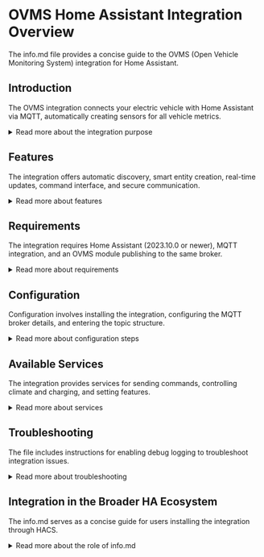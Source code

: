 # OVMS Home Assistant Integration Overview

The info.md file provides a concise guide to the OVMS (Open Vehicle Monitoring System) integration for Home Assistant.

## Introduction

The OVMS integration connects your electric vehicle with Home Assistant via MQTT, automatically creating sensors for all vehicle metrics.

<details>
<summary>Read more about the integration purpose</summary>

The Open Vehicle Monitoring System (OVMS) is a hardware module that connects to electric vehicles to monitor and control various aspects of the vehicle. This integration serves as a bridge between that system and Home Assistant.

The integration works by:
- Connecting to the same MQTT broker that your OVMS module publishes data to
- Automatically discovering and creating Home Assistant entities for all the metrics your vehicle reports
- Providing services to send commands to your vehicle
- Maintaining real-time updates as new data is published

This allows you to incorporate your electric vehicle data into your smart home automation, dashboards, and monitoring systems. You can track battery levels, charging status, location, climate control settings, and more, depending on what your specific vehicle model supports through OVMS.
</details>

## Features

The integration offers automatic discovery, smart entity creation, real-time updates, command interface, and secure communication.

<details>
<summary>Read more about features</summary>

The integration provides several key features:

- **Automatic Discovery**: The integration detects all metrics published by your OVMS module to the MQTT broker. This means you don't need to manually configure each sensor - the integration will find and set up entities for all available data points automatically.

- **Smart Entity Creation**: Based on the type of data discovered, the integration creates appropriate Home Assistant entities. For example:
  - Battery percentages become battery sensors with proper device classes
  - Temperature readings become temperature sensors with appropriate units
  - Location data is represented as device trackers
  - Binary states (on/off, open/closed) become binary sensors

- **Real-time Updates**: The integration maintains a subscription to all relevant MQTT topics and updates Home Assistant entities immediately when new data is published. This ensures your dashboards and automations always have the latest information from your vehicle.

- **Command Interface**: Beyond just monitoring, the integration provides service calls that allow you to send commands to your vehicle. This enables features like:
  - Starting or stopping charging
  - Setting charging limits
  - Controlling the climate system
  - Sending any supported OVMS command

- **Secure Communication**: The integration supports TLS/SSL connections to your MQTT broker, ensuring that vehicle data and commands are transmitted securely.

These features make it possible to fully integrate your electric vehicle into your Home Assistant environment, both for monitoring and control purposes.
</details>

## Requirements

The integration requires Home Assistant (2023.10.0 or newer), MQTT integration, and an OVMS module publishing to the same broker.

<details>
<summary>Read more about requirements</summary>

To use this integration, you need:

- **Home Assistant** version 2023.10.0 or newer:
  The integration uses features and APIs that were introduced or stabilized in this version of Home Assistant. Earlier versions may not work correctly.

- **MQTT integration configured in Home Assistant**:
  Since this integration relies on MQTT for communication, you must have the MQTT integration set up and working in your Home Assistant instance. This includes:
  - A functioning MQTT broker (like Mosquitto, EMQX, or a cloud-based solution)
  - The Home Assistant MQTT integration properly configured to connect to this broker
  - Appropriate access permissions on the broker for both Home Assistant and OVMS

- **OVMS module publishing to the same MQTT broker**:
  Your Open Vehicle Monitoring System hardware module must be:
  - Running firmware that supports MQTT communication (3.3.001 or newer recommended)
  - Configured to publish data to the same MQTT broker that Home Assistant is connected to
  - If using authentication or access control on your broker, the OVMS module needs proper permissions to publish to its topics

The OVMS module itself needs to be properly installed and configured in your vehicle. The specifics of this installation depend on your vehicle make and model, and are outside the scope of the integration's documentation.
</details>

## Configuration

Configuration involves installing the integration, configuring the MQTT broker details, and entering the topic structure.

<details>
<summary>Read more about configuration steps</summary>

Setting up the OVMS integration involves several steps:

1. **Installing the Integration**:
   - Through HACS (Recommended):
     1. Add the repository to HACS: `https://github.com/enoch85/ovms-home-assistant`
     2. Install the integration through the HACS Integrations section
     3. Restart Home Assistant
   - Manually:
     1. Download the repository as a ZIP file
     2. Extract the `custom_components/ovms` folder to your Home Assistant's `custom_components` directory
     3. Restart Home Assistant

2. **MQTT Broker Configuration**:
   Before using the integration, your MQTT broker needs the correct permissions:
   - Subscribe permissions: `ovms/#` and `homeassistant/#`
   - Publish permissions: `ovms/+/+/client/rr/command/#` and `ovms/+/+/status`
   
   For brokers with restrictive ACLs (like Mosquitto or EMQX), ensure your MQTT user has these permissions.

3. **OVMS Module Configuration**:
   In your OVMS web UI:
   - Go to Config → Server V3 (MQTT)
   - Enter your broker details (address, port, credentials)
   - Set the topic prefix (default: `ovms`)
   - Enable Auto-Start

4. **Home Assistant Setup**:
   - Go to Settings → Devices & Services → Add Integration
   - Search for "OVMS" and select it
   - Enter your MQTT broker details
   - Configure the topic structure to match your OVMS settings
   - The integration will scan for available OVMS vehicles
   - Select your vehicle ID when prompted

After setup, the integration will automatically discover and create entities for all the metrics your OVMS module publishes. These will appear as sensors, binary sensors, or device trackers in Home Assistant, grouped under a device representing your vehicle.

For testing, you can enable debug logging by adding to your `configuration.yaml`:
```yaml
logger:
  default: info
  logs:
    custom_components.ovms: debug
```
</details>

## Available Services

The integration provides services for sending commands, controlling climate and charging, and setting features.

<details>
<summary>Read more about services</summary>

The integration exposes several services that allow you to interact with your vehicle:

### `ovms.send_command`
This is the most versatile service, allowing you to send any command to the OVMS module.

```yaml
service: ovms.send_command
data:
  vehicle_id: your_vehicle_id
  command: stat
  parameters: range
  timeout: 10  # optional, seconds to wait for response
```

Example button configuration in Home Assistant:
```yaml
type: button
tap_action:
  action: perform-action
  perform_action: ovms.send_command
  data:
    vehicle_id: REG123
    command: server v3 update all
entity: input_button.ovms_update_all
name: "REG123: update all"
```

### `ovms.set_feature`
Set an OVMS configuration feature.

```yaml
service: ovms.set_feature
data:
  vehicle_id: your_vehicle_id
  feature: feature_name
  value: feature_value
```

### `ovms.control_climate`
Control the vehicle's climate system.

```yaml
service: ovms.control_climate
data:
  vehicle_id: your_vehicle_id
  temperature: 21.5
  hvac_mode: heat  # Options: heat, cool, auto, off
  duration: 30     # minutes
```

### `ovms.control_charging`
Control the vehicle's charging functions.

```yaml
service: ovms.control_charging
data:
  vehicle_id: your_vehicle_id
  action: start    # Options: start, stop, status
  mode: range      # Options: standard, storage, range, performance
  limit: 80        # percentage
```

These services enable automation of vehicle controls and integration with other Home Assistant systems. For example, you could create automations to:
- Start climate control when you leave work
- Stop charging when electricity prices are high
- Set different charging limits based on your calendar events
</details>

## Troubleshooting

The file includes instructions for enabling debug logging to troubleshoot integration issues.

<details>
<summary>Read more about troubleshooting</summary>

When encountering issues with the OVMS integration, debug logging can be extremely helpful in diagnosing problems. To enable debug logging, add the following to your `configuration.yaml` file:

```yaml
logger:
  default: info
  logs:
    custom_components.ovms: debug
```

After making this change, restart Home Assistant to apply it.

The debug logs will provide detailed information about:
- MQTT connection attempts
- Topic discovery processes
- Entity creation details
- Command sending and responses
- Message processing

This information can help identify issues related to:
- MQTT broker connection problems
- Permission issues (if your broker uses ACLs)
- Topic structure mismatches
- Command formatting errors
- Entity state update issues

**Important Note**: The debug output for this integration can be substantial, especially if you have many vehicle metrics or frequent updates. It's recommended to only enable debug logging temporarily while troubleshooting, as it may fill your logs quickly and potentially affect performance.

Other troubleshooting steps might include:
- Using external tools like MQTT Explorer to verify what your OVMS module is publishing
- Checking the Home Assistant MQTT integration logs for connection issues
- Verifying your OVMS module is correctly configured for MQTT publishing
- Ensuring the topic structure in the integration configuration matches what your OVMS module is using

If problems persist, collecting the debug logs along with your configuration details can be valuable when seeking support from the community or filing an issue on the GitHub repository.
</details>

## Integration in the Broader HA Ecosystem

The info.md serves as a concise guide for users installing the integration through HACS.

<details>
<summary>Read more about the role of info.md</summary>

The `info.md` file plays a specific role in the Home Assistant Community Store (HACS) ecosystem:

1. **HACS Display**: When users browse the integration in HACS, the content of info.md is displayed in the UI. It serves as a quick reference that helps users understand what the integration does and how to set it up.

2. **Complementary to README.md**: While the full README.md contains comprehensive documentation, info.md provides a more focused summary with just the essential information needed for installation and basic use.

3. **Integration Documentation**: The file summarizes the core functionality, requirements, and services without the detailed development information that might be in the full README.

4. **Installation Focus**: It emphasizes the practical aspects of getting the integration working, with specific attention to the configuration process and troubleshooting.

The structure and content of info.md follows HACS best practices, making it easier for users to quickly evaluate if the integration meets their needs and how to get started with it. This helps improve user experience when discovering and installing custom integrations through HACS.

This format - a concise summary with essential installation and usage information - is typical for custom integrations in the Home Assistant ecosystem, making it easier for users to manage and install various community-created components.
</details>
